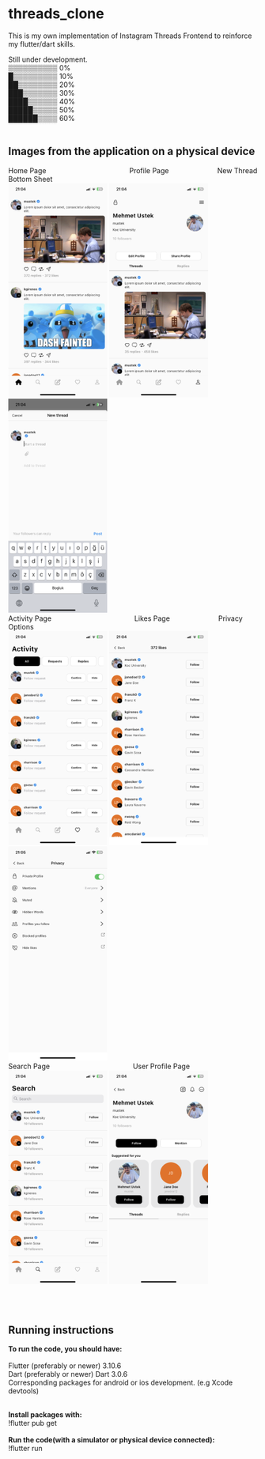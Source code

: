 # threads_clone

This is my own implementation of Instagram Threads Frontend to reinforce my flutter/dart skills.

Still under development.<br/>
▒▒▒▒▒▒▒▒▒▒ 0%<br/>
█▒▒▒▒▒▒▒▒▒ 10%<br/>
██▒▒▒▒▒▒▒▒ 20%<br/>
███▒▒▒▒▒▒▒ 30%<br/>
████▒▒▒▒▒▒ 40%<br/>
█████▒▒▒▒▒ 50%<br/>
██████▒▒▒▒ 60%<br/><br/>

## Images from the application on a physical device<br/>

Home Page&emsp;&emsp;&emsp;&emsp;&emsp;&emsp;&emsp;&emsp;&emsp;&emsp;&emsp;&emsp;Profile Page&emsp;&emsp;&emsp;&emsp;&emsp;&emsp;&emsp;New Thread Bottom Sheet<br/>
<img src="photos_from_app/home_page.PNG" alt="Home Page" width="200"/>
<img src="photos_from_app/profile_page.PNG" alt="Profile Page" width="200"/>
<img src="photos_from_app/new_thread.PNG" alt="New Thread Bottom Sheet" width="200"/>
<br/>
Activity Page&emsp;&emsp;&emsp;&emsp;&emsp;&emsp;&emsp;&emsp;&emsp;&emsp;&emsp;&emsp;Likes Page&emsp;&emsp;&emsp;&emsp;&emsp;&emsp;&emsp;Privacy Options<br/>
<img src="photos_from_app/activity_page.PNG" alt="Activity Page" width="200"/>
<img src="photos_from_app/likes_page.PNG" alt="Likes Page" width="200"/>
<img src="photos_from_app/privacy_options.PNG" alt="Privacy Options" width="200"/>
<br/>
Search Page&emsp;&emsp;&emsp;&emsp;&emsp;&emsp;&emsp;&emsp;&emsp;&emsp;&emsp;&emsp;User Profile Page
<br/>
<img src="photos_from_app/search_page.PNG" alt="Search Page" width="200"/>
<img src="photos_from_app/user_profile_page.PNG" alt="User Profile Page" width="200"/>

<br/><br/>

## Running instructions

**To run the code, you should have:**<br /><br />
Flutter (preferably or newer) 3.10.6<br />
Dart (preferably or newer) Dart 3.0.6<br />
Corresponding packages for android or ios development. (e.g Xcode devtools)<br /><br />

**Install packages with:**<br />
!flutter pub get<br /><br />
**Run the code(with a simulator or physical device connected):**<br />
!flutter run<br />
